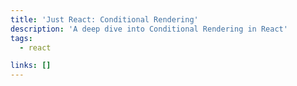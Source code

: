 ```yaml
---
title: 'Just React: Conditional Rendering'
description: 'A deep dive into Conditional Rendering in React'
tags:
  - react

links: []
---
```

